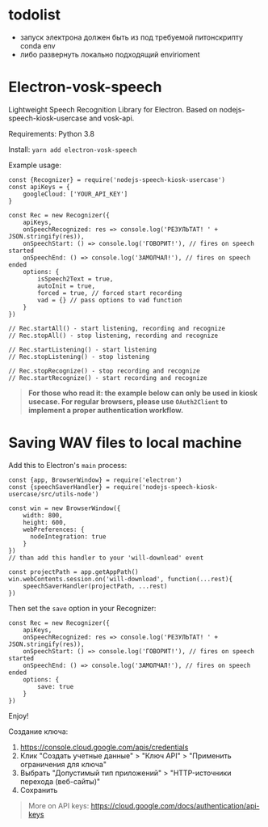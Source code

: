 # todolist
* запуск электрона должен быть из под требуемой питонскрипту conda env
* либо развернуть локально подходящий envirioment
# Electron-vosk-speech
Lightweight Speech Recognition Library for Electron. Based on nodejs-speech-kiosk-usercase and vosk-api.

Requirements: Python 3.8

Install:
`yarn add electron-vosk-speech`

Example usage:

```
const {Recognizer} = require('nodejs-speech-kiosk-usercase')
const apiKeys = {
	googleCloud: ['YOUR_API_KEY']
}

const Rec = new Recognizer({
	apiKeys, 
	onSpeechRecognized: res => console.log('РЕЗУЛЬТАТ! ' + JSON.stringify(res)), 
	onSpeechStart: () => console.log('ГОВОРИТ!'), // fires on speech started
	onSpeechEnd: () => console.log('ЗАМОЛЧАЛ!'), // fires on speech ended
	options: {
		isSpeech2Text = true,
		autoInit = true,
		forced = true, // forced start recording
		vad = {} // pass options to vad function
	}
})

// Rec.startAll() - start listening, recording and recognize
// Rec.stopAll() - stop listening, recording and recognize

// Rec.startListening() - start listening
// Rec.stopListening() - stop listening

// Rec.stopRecognize() - stop recording and recognize
// Rec.startRecognize() - start recording and recognize
```
> **For those who read it: the example below can only be used in kiosk usecase. For regular browsers, please use `OAuth2Client` to implement a proper authentication workflow.**

# Saving WAV files to local machine
Add this to Electron's `main` process:
```
const {app, BrowserWindow} = require('electron')
const {speechSaverHandler} = require('nodejs-speech-kiosk-usercase/src/utils-node')

const win = new BrowserWindow({
    width: 800,
    height: 600,
    webPreferences: {
      nodeIntegration: true
    }
})
// than add this handler to your 'will-download' event

const projectPath = app.getAppPath()
win.webContents.session.on('will-download', function(...rest){
	speechSaverHandler(projectPath, ...rest)
})
```
Then set the `save` option in your Recognizer:
```
const Rec = new Recognizer({
	apiKeys, 
	onSpeechRecognized: res => console.log('РЕЗУЛЬТАТ! ' + JSON.stringify(res)), 
	onSpeechStart: () => console.log('ГОВОРИТ!'), // fires on speech started
	onSpeechEnd: () => console.log('ЗАМОЛЧАЛ!'), // fires on speech ended
	options: {
		save: true
	}
})

```
Enjoy!

Создание ключа:
1. https://console.cloud.google.com/apis/credentials
2. Клик "Создать учетные данные" > "Ключ API" > "Применить ограничения для ключа"
3. Выбрать "Допустимый тип приложений" > "HTTP-источники перехода (веб-сайты)"
4. Сохранить

> More on API keys: https://cloud.google.com/docs/authentication/api-keys